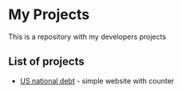 # My Projects
This is a repository with my developers projects
## List of projects
* [US national debt](https://github.com/M2000h/My-Projects/tree/master/US%20National%20Debt%20Site) - simple website with counter
